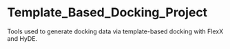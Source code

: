 # Template_Based_Docking_Project

Tools used to generate docking data via template-based docking with FlexX and HyDE.
